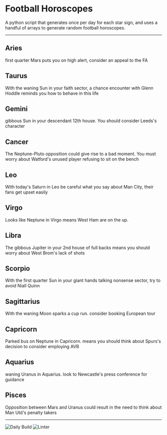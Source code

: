 # Football Horoscopes

A python script that generates once per day for each star sign, and uses a handful of arrays to generate random football horoscopes.

---

<!-- horoscopes_item starts -->
<h2>Aries</h2><p>first quarter Mars puts you on high alert, consider an appeal to the FA</p><h2>Taurus</h2><p>With the waning Sun in your faith sector, a chance encounter with Glenn Hoddle reminds you how to behave in this life</p><h2>Gemini</h2><p>gibbous Sun in your descendant 12th house. You should consider Leeds's character</p><h2>Cancer</h2><p>The Neptune-Pluto opposition could give rise to a bad moment. You must worry about Watford's unused player refusing to sit on the bench</p><h2>Leo</h2><p>With today's Saturn in Leo be careful what you say about Man City, their fans get upset easily</p><h2>Virgo</h2><p>Looks like Neptune in Virgo means West Ham are on the up.</p><h2>Libra</h2><p>The gibbous Jupiter in your 2nd house of full backs means you should worry about West Brom's lack of shots</p><h2>Scorpio</h2><p>With the first quarter Sun in your giant hands talking nonsense sector, try to avoid Niall Quinn</p><h2>Sagittarius</h2><p>With the waning Moon sparks a cup run. consider booking European tour</p><h2>Capricorn</h2><p>Parked bus on Neptune in Capricorn. means you should think about Spurs's decision to consider employing AVB</p><h2>Aquarius</h2><p>waning Uranus in Aquarius. look to Newcastle's press conference for guidance</p><h2>Pisces</h2><p>Opposition between Mars and Uranus could result in the need to think about Man Utd's penalty takers</p>
<!-- horoscopes_item ends -->

---

![Daily Build](https://github.com/MatBenfield/horofootball.thechels.uk/workflows/Daily%20Build/badge.svg) ![Linter](https://github.com/MatBenfield/horofootball.thechels.uk/workflows/Linter/badge.svg)
